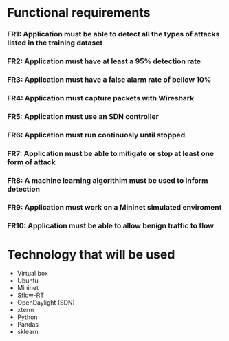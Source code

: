 # Functional requirements

### FR1: Application must be able to detect all the types of attacks listed in the training dataset
### FR2: Application must have at least a 95% detection rate
### FR3: Application must have a false alarm rate of bellow 10%
### FR4: Application must capture packets with Wireshark
### FR5: Application must use an SDN controller
### FR6: Application must run continuosly until stopped
### FR7: Application must be able to mitigate or stop at least one form of attack
### FR8: A machine learning algorithim must be used to inform detection
### FR9: Application must work on a Mininet simulated enviroment
### FR10: Application must be able to allow benign traffic to flow

# Technology that will be used
- Virtual box
- Ubuntu
- Mininet
- Sflow-RT
- OpenDaylight (SDN)
- xterm
- Python
- Pandas
- sklearn
